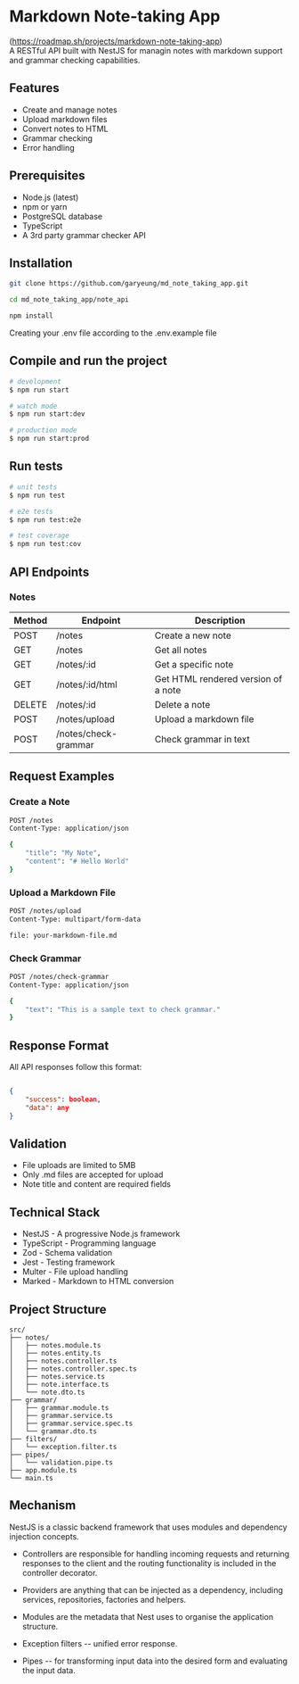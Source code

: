 # Markdown Note-taking App
(https://roadmap.sh/projects/markdown-note-taking-app)  
A RESTful API  built with NestJS for managin notes with markdown support and grammar checking capabilities.

## Features
- Create and manage notes
- Upload markdown files
- Convert notes to HTML
- Grammar checking
- Error handling

## Prerequisites
- Node.js (latest)
- npm or yarn
- PostgreSQL database
- TypeScript
- A 3rd party grammar checker API

## Installation
```sh
git clone https://github.com/garyeung/md_note_taking_app.git 

cd md_note_taking_app/note_api 

npm install 
```
Creating your .env file according to the .env.example file

## Compile and run the project

```bash
# development
$ npm run start

# watch mode
$ npm run start:dev

# production mode
$ npm run start:prod
```

## Run tests

```bash
# unit tests
$ npm run test

# e2e tests
$ npm run test:e2e

# test coverage
$ npm run test:cov
```
## API Endpoints
### Notes
| Method | Endpoint | Description |
|---|---|---|
| POST | /notes | Create a new note
| GET |	/notes | Get all notes
| GET |	/notes/:id | Get a specific note
| GET |	/notes/:id/html | Get HTML rendered version of a note
| DELETE | /notes/:id |	Delete a note
| POST | /notes/upload | Upload a markdown file
| POST | /notes/check-grammar |	Check grammar in text 

## Request Examples
### Create a Note
```bash
POST /notes
Content-Type: application/json

{
    "title": "My Note",
    "content": "# Hello World"
}
```

### Upload a Markdown File
```bash
POST /notes/upload
Content-Type: multipart/form-data

file: your-markdown-file.md

```

### Check Grammar
```bash
POST /notes/check-grammar
Content-Type: application/json

{
    "text": "This is a sample text to check grammar."
}
```

## Response Format

All API responses follow this format:
```json

{
    "success": boolean,
    "data": any
}
```


## Validation

- File uploads are limited to 5MB
- Only .md files are accepted for upload
- Note title and content are required fields

## Technical Stack

- NestJS - A progressive Node.js framework
- TypeScript - Programming language
- Zod - Schema validation
- Jest - Testing framework
- Multer - File upload handling
- Marked - Markdown to HTML conversion

## Project Structure
```stylus
src/
├── notes/
│   ├── notes.module.ts
│   ├── notes.entity.ts
│   ├── notes.controller.ts
│   ├── notes.controller.spec.ts
│   ├── notes.service.ts
│   ├── note.interface.ts
│   └── note.dto.ts
├── grammar/
│   ├── grammar.module.ts
│   ├── grammar.service.ts
│   ├── grammar.service.spec.ts
│   └── grammar.dto.ts
├── filters/
│   └── exception.filter.ts
├── pipes/
│   └── validation.pipe.ts
├── app.module.ts 
└── main.ts
```
## Mechanism
NestJS is a classic backend framework that uses modules and dependency injection concepts.

- Controllers are responsible for handling incoming requests and returning responses to the client and the routing functionality is included in the controller decorator.

- Providers are anything that can be injected as a dependency, including services, repositories, factories and helpers.

- Modules are the metadata that Nest uses to organise the application structure.

- Exception filters -- unified error response.

- Pipes -- for transforming input data into the desired form and evaluating the input data.
